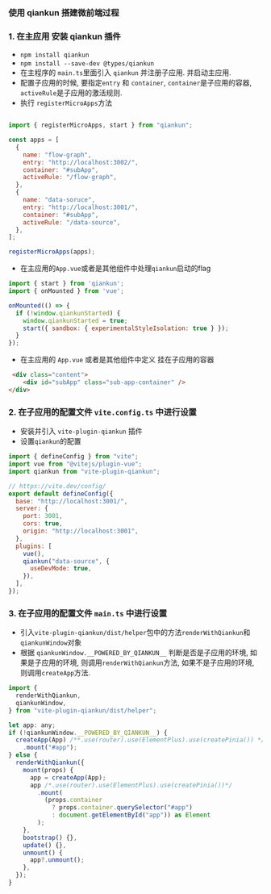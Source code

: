 ### 使用 qiankun 搭建微前端过程

### 1. 在主应用 安装 qiankun 插件
- `npm install qiankun`
- `npm install --save-dev @types/qiankun`
- 在主程序的 `main.ts`里面引入 `qiankun` 并注册子应用. 并启动主应用.
- 配置子应用的时候, 要指定`entry` 和 `container`, `container`是子应用的容器, `activeRule`是子应用的激活规则.
- 执行 `registerMicroApps`方法
```js

import { registerMicroApps, start } from "qiankun";

const apps = [
  {
    name: "flow-graph",
    entry: "http://localhost:3002/",
    container: "#subApp",
    activeRule: "/flow-graph",
  },
  {
    name: "data-soruce",
    entry: "http://localhost:3001/",
    container: "#subApp",
    activeRule: "/data-source",
  },
];

registerMicroApps(apps);
```
- 在主应用的`App.vue`或者是其他组件中处理`qiankun`启动的flag
```js
import { start } from 'qiankun';
import { onMounted } from 'vue';

onMounted(() => {
  if (!window.qiankunStarted) {
    window.qiankunStarted = true;
    start({ sandbox: { experimentalStyleIsolation: true } });
  }
});
```

- 在主应用的 `App.vue` 或者是其他组件中定义 挂在子应用的容器
```html
 <div class="content">
    <div id="subApp" class="sub-app-container" />
</div>
```

### 2. 在子应用的配置文件 `vite.config.ts` 中进行设置
- 安装并引入 `vite-plugin-qiankun` 插件
- 设置`qiankun`的配置

```js
import { defineConfig } from "vite";
import vue from "@vitejs/plugin-vue";
import qiankun from "vite-plugin-qiankun";

// https://vite.dev/config/
export default defineConfig({
  base: "http://localhost:3001/",
  server: {
    port: 3001,
    cors: true,
    origin: "http://localhost:3001",
  },
  plugins: [
    vue(),
    qiankun("data-source", {
      useDevMode: true,
    }),
  ],
});
```

### 3. 在子应用的配置文件 `main.ts` 中进行设置
- 引入`vite-plugin-qiankun/dist/helper`包中的方法`renderWithQiankun`和`qiankunWindow`对象
- 根据 ```qiankunWindow.__POWERED_BY_QIANKUN__``` 判断是否是子应用的环境, 如果是子应用的环境, 则调用`renderWithQiankun`方法, 如果不是子应用的环境, 则调用`createApp`方法.
```js
import {
  renderWithQiankun,
  qiankunWindow,
} from "vite-plugin-qiankun/dist/helper";

let app: any;
if (!qiankunWindow.__POWERED_BY_QIANKUN__) {
  createApp(App) /**.use(router).use(ElementPlus).use(createPinia()) */
    .mount("#app");
} else {
  renderWithQiankun({
    mount(props) {
      app = createApp(App);
      app /*.use(router).use(ElementPlus).use(createPinia())*/
        .mount(
          (props.container
            ? props.container.querySelector("#app")
            : document.getElementById("app")) as Element
        );
    },
    bootstrap() {},
    update() {},
    unmount() {
      app?.unmount();
    },
  });
}
```

